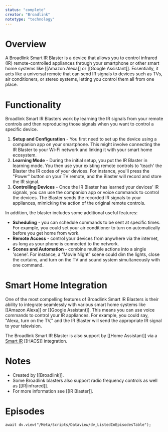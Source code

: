 ```yaml
---
status: "complete"
creator: "Broadlink"
notetype: "technology"
---
```

# Overview
A Broadlink Smart IR Blaster is a device that allows you to control infrared (IR) remote-controlled appliances through your smartphone or other smart home systems like [[Amazon Alexa]] or [[Google Assistant]]. Essentially, it acts like a universal remote that can send IR signals to devices such as TVs, air conditioners, or stereo systems, letting you control them all from one place.

# Functionality
Broadlink Smart IR Blasters work by learning the IR signals from your remote controls and then reproducing those signals when you want to control a specific device.

1. **Setup and Configuration** - You first need to set up the device using a companion app on your smartphone. This might involve connecting the IR Blaster to your Wi-Fi network and linking it with your smart home ecosystem.
2. **Learning Mode** - During the initial setup, you put the IR Blaster in learning mode. You then use your existing remote controls to 'teach' the Blaster the IR codes of your devices. For instance, you'll press the "Power" button on your TV remote, and the Blaster will record and store the IR signal.
3. **Controlling Devices** - Once the IR Blaster has learned your devices' IR signals, you can use the companion app or voice commands to control the devices. The Blaster sends the recorded IR signals to your appliances, mimicking the action of the original remote controls.

In addition, the blaster includes some additional useful features:
- **Scheduling** - you can schedule commands to be sent at specific times. For example, you could set your air conditioner to turn on automatically before you get home from work.
- **Remote Access** - control your devices from anywhere via the internet, as long as your phone is connected to the network.
- **Scenes and Automation** - combine multiple actions into a single 'scene'. For instance, a “Movie Night” scene could dim the lights, close the curtains, and turn on the TV and sound system simultaneously with one command.

# Smart Home Integration
One of the most compelling features of Broadlink Smart IR Blasters is their ability to integrate seamlessly with various smart home systems like [[Amazon Alexa]] or [[Google Assistant]]. This means you can use voice commands to control your IR appliances. For example, you could say, "Alexa, turn on the TV," and the IR Blaster will send the appropriate IR signal to your television.

The Broadlink Smart IR Blaster is also support by [[Home Assistant]] via a [Smart IR](https://github.com/smartHomeHub/SmartIR) [[HACS]] integration.

# Notes
- Created by [[Broadlink]].
- Some Broadlink blasters also support radio frequency controls as well as [[IR\|infrared]].
- For more information see [[IR Blaster]].

# Episodes
```dataviewjs
await dv.view("/Meta/Scripts/Dataview/dv_ListedInEpisodesTable");
```
